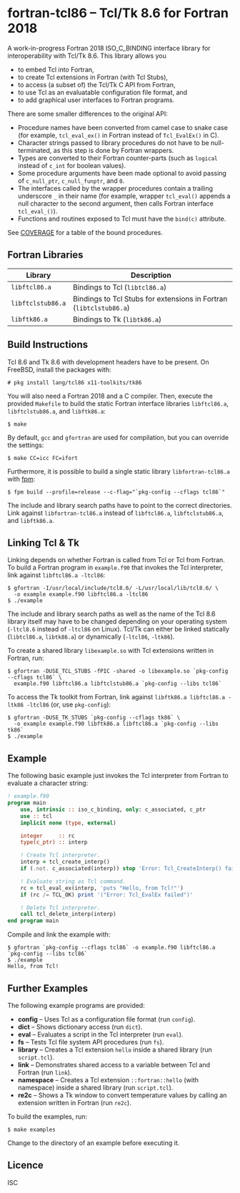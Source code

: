 # fortran-tcl86 – Tcl/Tk 8.6 for Fortran 2018
A work-in-progress Fortran 2018 ISO_C_BINDING interface library for
interoperability with Tcl/Tk 8.6. This library allows you

* to embed Tcl into Fortran,
* to create Tcl extensions in Fortran (with Tcl Stubs),
* to access (a subset of) the Tcl/Tk C API from Fortran,
* to use Tcl as an evaluatable configuration file format, and
* to add graphical user interfaces to Fortran programs.

There are some smaller differences to the original API:

* Procedure names have been converted from camel case to snake case (for
  example, `tcl_eval_ex()` in Fortran instead of `Tcl_EvalEx()` in C).
* Character strings passed to library procedures do not have to be
  null-terminated, as this step is done by Fortran wrappers.
* Types are converted to their Fortran counter-parts (such as `logical` instead
  of `c_int` for boolean values).
* Some procedure arguments have been made optional to avoid passing of
  `c_null_ptr`, `c_null_funptr`, and `0`.
* The interfaces called by the wrapper procedures contain a trailing underscore
  `_` in their name (for example, wrapper `tcl_eval()` appends a null character
  to the second argument, then calls Fortran interface `tcl_eval_()`).
* Functions and routines exposed to Tcl must have the `bind(c)` attribute.

See [COVERAGE](COVERAGE.md) for a table of the bound procedures.

## Fortran Libraries
| Library           | Description                                                        |
|-------------------|--------------------------------------------------------------------|
| `libftcl86.a`     | Bindings to Tcl (`libtcl86.a`)                                     |
| `libftclstub86.a` | Bindings to Tcl Stubs for extensions in Fortran (`libtclstub86.a`) |
| `libftk86.a`      | Bindings to Tk (`libtk86.a`)                                       |

## Build Instructions
Tcl 8.6 and Tk 8.6 with development headers have to be present. On FreeBSD,
install the packages with:

```
# pkg install lang/tcl86 x11-toolkits/tk86
```

You will also need a Fortran 2018 and a C compiler. Then, execute the provided
`Makefile` to build the static Fortran interface libraries `libftcl86.a`,
`libftclstub86.a`, and `libftk86.a`:

```
$ make
```

By default, `gcc` and `gfortran` are used for compilation, but you can override
the settings:

```
$ make CC=icc FC=ifort
```

Furthermore, it is possible to build a single static library `libfortran-tcl86.a`
with [fpm](https://github.com/fortran-lang/fpm):

```
$ fpm build --profile=release --c-flag="`pkg-config --cflags tcl86`"
```

The include and library search paths have to point to the correct directories.
Link against `libfortran-tcl86.a` instead of  `libftcl86.a`, `libftclstub86.a`,
and `libftk86.a`.

## Linking Tcl & Tk
Linking depends on whether Fortran is called from Tcl or Tcl from Fortran.  To
build a Fortran program in `example.f90` that invokes the Tcl interpreter, link
against `libftcl86.a -ltcl86`:

```
$ gfortran -I/usr/local/include/tcl8.6/ -L/usr/local/lib/tcl8.6/ \
  -o example example.f90 libftcl86.a -ltcl86
$ ./example
```

The include and library search paths as well as the name of the Tcl 8.6 library
itself may have to be changed depending on your operating system (`-ltcl8.6`
instead of `-ltcl86` on Linux). Tcl/Tk can either be linked statically
(`libtcl86.a`, `libtk86.a`) or dynamically (`-ltcl86`, `-ltk86`).

To create a shared library `libexample.so` with Tcl extensions written in
Fortran, run:

```
$ gfortran -DUSE_TCL_STUBS -fPIC -shared -o libexample.so `pkg-config --cflags tcl86` \
  example.f90 libftcl86.a libftclstub86.a `pkg-config --libs tcl86`
```

To access the Tk toolkit from Fortran, link against `libftk86.a libftcl86.a
-ltk86 -ltcl86` (or, use `pkg-config`):

```
$ gfortran -DUSE_TK_STUBS `pkg-config --cflags tk86` \
  -o example example.f90 libftk86.a libftcl86.a `pkg-config --libs tk86`
$ ./example
```

## Example
The following basic example just invokes the Tcl interpreter from Fortran to
evaluate a character string:

```fortran
! example.f90
program main
    use, intrinsic :: iso_c_binding, only: c_associated, c_ptr
    use :: tcl
    implicit none (type, external)

    integer     :: rc
    type(c_ptr) :: interp

    ! Create Tcl interpreter.
    interp = tcl_create_interp()
    if (.not. c_associated(interp)) stop 'Error: Tcl_CreateInterp() failed'

    ! Evaluate string as Tcl command.
    rc = tcl_eval_ex(interp, 'puts "Hello, from Tcl!"')
    if (rc /= TCL_OK) print '("Error: Tcl_EvalEx failed")'

    ! Delete Tcl interpreter.
    call tcl_delete_interp(interp)
end program main
```

Compile and link the example with:

```
$ gfortran `pkg-config --cflags tcl86` -o example.f90 libftcl86.a `pkg-config --libs tcl86`
$ ./example
Hello, from Tcl!
```

## Further Examples
The following example programs are provided:

* **config** – Uses Tcl as a configuration file format (run `config`).
* **dict** – Shows dictionary access (run `dict`).
* **eval** – Evaluates a script in the Tcl interpreter (run `eval`).
* **fs** – Tests Tcl file system API procedures (run `fs`).
* **library** – Creates a Tcl extension `hello` inside a shared library (run `script.tcl`).
* **link** – Demonstrates shared access to a variable between Tcl and Fortran (run `link`).
* **namespace** – Creates a Tcl extension `::fortran::hello` (with namespace) inside a shared library (run `script.tcl`).
* **re2c** – Shows a Tk window to convert temperature values by calling an extension written in Fortran (run `re2c`).

To build the examples, run:

```
$ make examples
```

Change to the directory of an example before executing it.

## Licence
ISC
